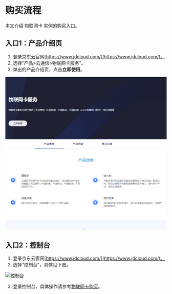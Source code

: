 # 购买流程

本文介绍 物联网卡 实例的购买入口。

## 入口1：产品介绍页
1. 登录京东云官网[https://www.jdcloud.com/](https://www.jdcloud.com/)。
2. 选择“产品>云通信>物联网卡服务”。
3. 弹出的产品介绍页，点击**立即使用**。

![物联网卡服务](../../../../image/Query-Card-Service/productpage.png)

## 入口2：控制台

1. 登录京东云官网[https://www.jdcloud.com/](https://www.jdcloud.com/)。
2. 选择“控制台”，具体见下图。

![控制台](https://github.com/jdcloudcom/cn/blob/master/image/mongodb/console-buy.png)

3. 登录控制台，具体操作请参考[物联网卡购买](../Operation-Guide/Purchase.md)。

